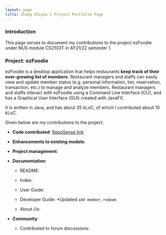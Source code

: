 ```yaml
---
layout: page
title: Zhang Zhiyao's Project Portfolio Page
---
```


### Introduction

This page serves to document my contributions to the project ezFoodie under NUS module CS2103T in AY21/22 semester 1.

### Project: ezFoodie

ezFoodie is a desktop application that helps restaurants **keep track of their ever-growing list of members**. 
Restaurant managers and staffs can easily view and update member status (e.g. personal information, tier, reservation, transaction, etc.) to manage and analyze members.
Restaurant managers and staffs interact with ezFoodie using a Command Line Interface (CLI), and has a Graphical User Interface (GUI) created with JavaFX.

It is written in Java, and has about 35 kLoC, of which I contributed about 10 kLoC.

Given below are my contributions to the project.

* **Code contributed**: [RepoSense link](https://nus-cs2103-ay2122s1.github.io/tp-dashboard/?breakdown=true&search=zzybluebell)

* **Enhancements to existing models**:

* **Project management**:

* **Documentation**:
    * README:
    
    * Index:
    
    * User Guide:
    
    * Developer Guide:
        *Updated `add member`, `redeem`
        
    * About Us: 
        
* **Community**:
  * Contributed to forum discussions: 
